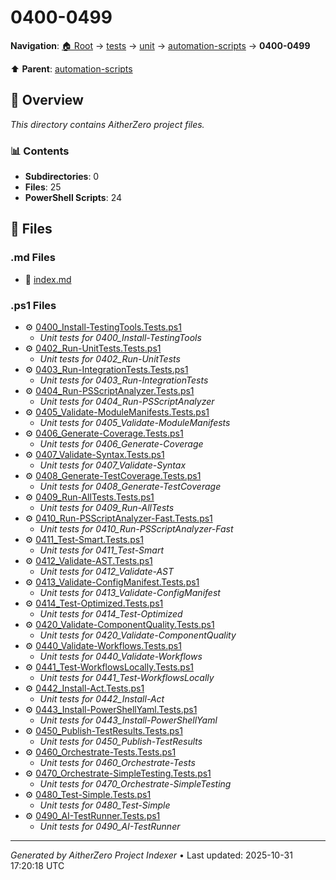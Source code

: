 # 0400-0499

**Navigation**: [🏠 Root](../../../../index.md) → [tests](../../../index.md) → [unit](../../index.md) → [automation-scripts](../index.md) → **0400-0499**

⬆️ **Parent**: [automation-scripts](../index.md)

## 📖 Overview

*This directory contains AitherZero project files.*

### 📊 Contents

- **Subdirectories**: 0
- **Files**: 25
- **PowerShell Scripts**: 24

## 📄 Files

### .md Files

- 📝 [index.md](./index.md)

### .ps1 Files

- ⚙️ [0400_Install-TestingTools.Tests.ps1](./0400_Install-TestingTools.Tests.ps1)
  - *Unit tests for 0400_Install-TestingTools*
- ⚙️ [0402_Run-UnitTests.Tests.ps1](./0402_Run-UnitTests.Tests.ps1)
  - *Unit tests for 0402_Run-UnitTests*
- ⚙️ [0403_Run-IntegrationTests.Tests.ps1](./0403_Run-IntegrationTests.Tests.ps1)
  - *Unit tests for 0403_Run-IntegrationTests*
- ⚙️ [0404_Run-PSScriptAnalyzer.Tests.ps1](./0404_Run-PSScriptAnalyzer.Tests.ps1)
  - *Unit tests for 0404_Run-PSScriptAnalyzer*
- ⚙️ [0405_Validate-ModuleManifests.Tests.ps1](./0405_Validate-ModuleManifests.Tests.ps1)
  - *Unit tests for 0405_Validate-ModuleManifests*
- ⚙️ [0406_Generate-Coverage.Tests.ps1](./0406_Generate-Coverage.Tests.ps1)
  - *Unit tests for 0406_Generate-Coverage*
- ⚙️ [0407_Validate-Syntax.Tests.ps1](./0407_Validate-Syntax.Tests.ps1)
  - *Unit tests for 0407_Validate-Syntax*
- ⚙️ [0408_Generate-TestCoverage.Tests.ps1](./0408_Generate-TestCoverage.Tests.ps1)
  - *Unit tests for 0408_Generate-TestCoverage*
- ⚙️ [0409_Run-AllTests.Tests.ps1](./0409_Run-AllTests.Tests.ps1)
  - *Unit tests for 0409_Run-AllTests*
- ⚙️ [0410_Run-PSScriptAnalyzer-Fast.Tests.ps1](./0410_Run-PSScriptAnalyzer-Fast.Tests.ps1)
  - *Unit tests for 0410_Run-PSScriptAnalyzer-Fast*
- ⚙️ [0411_Test-Smart.Tests.ps1](./0411_Test-Smart.Tests.ps1)
  - *Unit tests for 0411_Test-Smart*
- ⚙️ [0412_Validate-AST.Tests.ps1](./0412_Validate-AST.Tests.ps1)
  - *Unit tests for 0412_Validate-AST*
- ⚙️ [0413_Validate-ConfigManifest.Tests.ps1](./0413_Validate-ConfigManifest.Tests.ps1)
  - *Unit tests for 0413_Validate-ConfigManifest*
- ⚙️ [0414_Test-Optimized.Tests.ps1](./0414_Test-Optimized.Tests.ps1)
  - *Unit tests for 0414_Test-Optimized*
- ⚙️ [0420_Validate-ComponentQuality.Tests.ps1](./0420_Validate-ComponentQuality.Tests.ps1)
  - *Unit tests for 0420_Validate-ComponentQuality*
- ⚙️ [0440_Validate-Workflows.Tests.ps1](./0440_Validate-Workflows.Tests.ps1)
  - *Unit tests for 0440_Validate-Workflows*
- ⚙️ [0441_Test-WorkflowsLocally.Tests.ps1](./0441_Test-WorkflowsLocally.Tests.ps1)
  - *Unit tests for 0441_Test-WorkflowsLocally*
- ⚙️ [0442_Install-Act.Tests.ps1](./0442_Install-Act.Tests.ps1)
  - *Unit tests for 0442_Install-Act*
- ⚙️ [0443_Install-PowerShellYaml.Tests.ps1](./0443_Install-PowerShellYaml.Tests.ps1)
  - *Unit tests for 0443_Install-PowerShellYaml*
- ⚙️ [0450_Publish-TestResults.Tests.ps1](./0450_Publish-TestResults.Tests.ps1)
  - *Unit tests for 0450_Publish-TestResults*
- ⚙️ [0460_Orchestrate-Tests.Tests.ps1](./0460_Orchestrate-Tests.Tests.ps1)
  - *Unit tests for 0460_Orchestrate-Tests*
- ⚙️ [0470_Orchestrate-SimpleTesting.Tests.ps1](./0470_Orchestrate-SimpleTesting.Tests.ps1)
  - *Unit tests for 0470_Orchestrate-SimpleTesting*
- ⚙️ [0480_Test-Simple.Tests.ps1](./0480_Test-Simple.Tests.ps1)
  - *Unit tests for 0480_Test-Simple*
- ⚙️ [0490_AI-TestRunner.Tests.ps1](./0490_AI-TestRunner.Tests.ps1)
  - *Unit tests for 0490_AI-TestRunner*

---

*Generated by AitherZero Project Indexer* • Last updated: 2025-10-31 17:20:18 UTC

